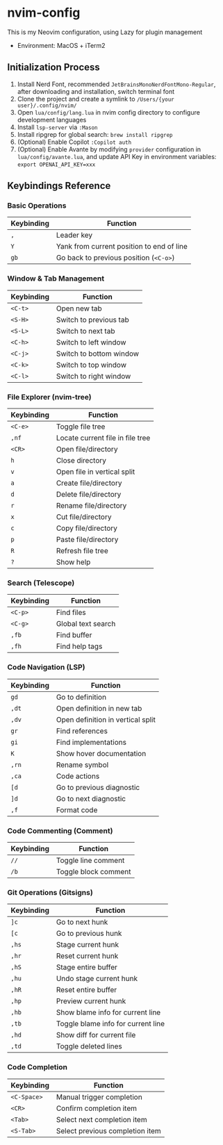# nvim-config

This is my Neovim configuration, using Lazy for plugin management

* Environment: MacOS + iTerm2

## Initialization Process

1. Install Nerd Font, recommended `JetBrainsMonoNerdFontMono-Regular`, after downloading and installation, switch terminal font
2. Clone the project and create a symlink to `/Users/{your user}/.config/nvim/`
3. Open `lua/config/lang.lua` in nvim config directory to configure development languages
4. Install `lsp-server` via `:Mason`
5. Install ripgrep for global search: `brew install ripgrep`
6. (Optional) Enable Copilot `:Copilot auth`
7. (Optional) Enable Avante by modifying `provider` configuration in `lua/config/avante.lua`, and update API Key in environment variables: `export OPENAI_API_KEY=xxx`

## Keybindings Reference

### Basic Operations
| Keybinding | Function |
| --- | --- |
| `,` | Leader key |
| `Y` | Yank from current position to end of line |
| `gb` | Go back to previous position (`<C-o>`) |

### Window & Tab Management
| Keybinding | Function |
| --- | --- |
| `<C-t>` | Open new tab |
| `<S-H>` | Switch to previous tab |
| `<S-L>` | Switch to next tab |
| `<C-h>` | Switch to left window |
| `<C-j>` | Switch to bottom window |
| `<C-k>` | Switch to top window |
| `<C-l>` | Switch to right window |

### File Explorer (nvim-tree)
| Keybinding | Function |
| --- | --- |
| `<C-e>` | Toggle file tree |
| `,nf` | Locate current file in file tree |
| `<CR>` | Open file/directory |
| `h` | Close directory |
| `v` | Open file in vertical split |
| `a` | Create file/directory |
| `d` | Delete file/directory |
| `r` | Rename file/directory |
| `x` | Cut file/directory |
| `c` | Copy file/directory |
| `p` | Paste file/directory |
| `R` | Refresh file tree |
| `?` | Show help |

### Search (Telescope)
| Keybinding | Function |
| --- | --- |
| `<C-p>` | Find files |
| `<C-g>` | Global text search |
| `,fb` | Find buffer |
| `,fh` | Find help tags |

### Code Navigation (LSP)
| Keybinding | Function |
| --- | --- |
| `gd` | Go to definition |
| `,dt` | Open definition in new tab |
| `,dv` | Open definition in vertical split |
| `gr` | Find references |
| `gi` | Find implementations |
| `K` | Show hover documentation |
| `,rn` | Rename symbol |
| `,ca` | Code actions |
| `[d` | Go to previous diagnostic |
| `]d` | Go to next diagnostic |
| `,f` | Format code |

### Code Commenting (Comment)
| Keybinding | Function |
| --- | --- |
| `//` | Toggle line comment |
| `/b` | Toggle block comment |

### Git Operations (Gitsigns)
| Keybinding | Function |
| --- | --- |
| `]c` | Go to next hunk |
| `[c` | Go to previous hunk |
| `,hs` | Stage current hunk |
| `,hr` | Reset current hunk |
| `,hS` | Stage entire buffer |
| `,hu` | Undo stage current hunk |
| `,hR` | Reset entire buffer |
| `,hp` | Preview current hunk |
| `,hb` | Show blame info for current line |
| `,tb` | Toggle blame info for current line |
| `,hd` | Show diff for current file |
| `,td` | Toggle deleted lines |

### Code Completion
| Keybinding | Function |
| --- | --- |
| `<C-Space>` | Manual trigger completion |
| `<CR>` | Confirm completion item |
| `<Tab>` | Select next completion item |
| `<S-Tab>` | Select previous completion item |
